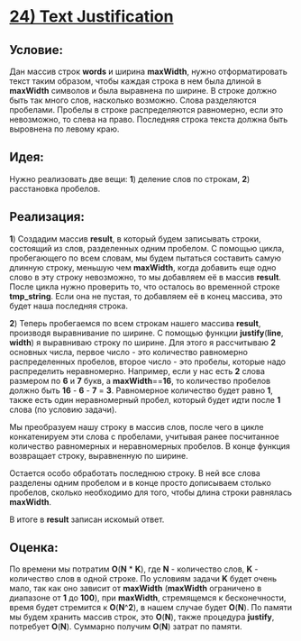 # [**24) Text Justification**](https://leetcode.com/problems/text-justification/description/)

## **Условие:**

Дан массив строк **words** и ширина **maxWidth**, нужно отформатировать текст таким образом, чтобы каждая строка в нем была длиной в **maxWidth** символов и была выравнена по ширине. В строке должно быть так много слов, насколько возможно. Слова разделяются пробелами. Пробелы в строке распределяются равномерно, если это невозможно, то слева на право. Последняя строка текста должна быть выровнена по левому краю.

## **Идея:**

Нужно реализовать две вещи: **1**) деление слов по строкам, **2**) расстановка пробелов.

## **Реализация:**

**1**) Создадим массив **result**, в который будем записывать строки, состоящий из слов, разделенных одним пробелом. С помощью цикла, пробегающего по всем словам, мы будем пытаться составить самую длинную строку, меньшую чем **maxWidth**, когда добавить еще одно слово в эту строку невозможно, то мы добавляем её в массив **result**. После цикла нужно проверить то, что осталось во временной строке **tmp_string**. Если она не пустая, то добавляем её в конец массива, это будет наша последняя строка.

**2**) Теперь пробегаемся по всем строкам нашего массива **result**, производя выравнивание по ширине. С помощью функции **justify**(**line**, **width**) я выравниваю строку по ширине. Для этого я рассчитываю **2** основных числа, первое число - это количество равномерно распределенных пробелов, второе число - это пробелы, которые надо распределить неравномерно. Например, если у нас есть **2** слова размером по **6** и **7** букв, а **maxWidth**==**16**, то количество пробелов должно быть **16** - **6** - **7** = **3**. Равномерное количество будет равно **1**, также есть один неравномерный пробел, который будет идти после **1** слова (по условию задачи).

Мы преобразуем нашу строку в массив слов, после чего в цикле конкатенируем эти слова с пробелами, учитывая ранее посчитанное количество равномерных и неравномерных пробелов. В конце функция возвращает строку, выравненную по ширине.

Остается особо обработать последнюю строку. В ней все слова разделены одним пробелом и в конце просто дописываем столько пробелов, сколько необходимо для того, чтобы длина строки равнялась **maxWidth**.

В итоге в **result** записан искомый ответ.

## **Оценка:**

По времени мы потратим **O**(**N** * **K**), где **N** - количество слов, **K** - количество слов в одной строке. По условиям задачи **K** будет очень мало, так как оно зависит от **maxWidth** (**maxWidth** ограничено в диапазоне от **1** до **100**), при **maxWidth**, стремящемся к бесконечности, время будет стремится к **O**(**N**^**2**), в нашем случае будет **O**(**N**). По памяти мы будем хранить массив строк, это **O**(**N**), также процедура **justify**, потребует **O**(**N**). Суммарно получим **O**(**N**) затрат по памяти.

